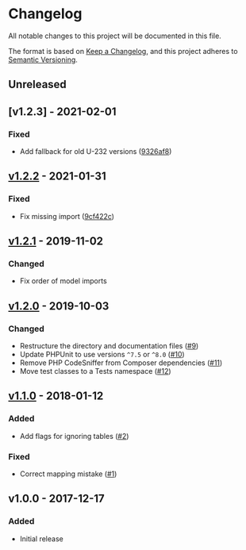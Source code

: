 # Changelog

All notable changes to this project will be documented in this file.

The format is based on [Keep a Changelog](https://keepachangelog.com), and this project adheres to [Semantic Versioning](https://semver.org).

## Unreleased

## [v1.2.3] - 2021-02-01

### Fixed
- Add fallback for old U-232 versions ([9326af8](https://github.com/HDInnovations/u232-to-unit3d/commit/9326af8bad5bcb870b1074f4cb47714a6da41c03))

## [v1.2.2] - 2021-01-31

### Fixed
- Fix missing import ([9cf422c](https://github.com/HDInnovations/u232-to-unit3d/commit/9cf422cefc7d0d0811f98bc7c4e6c09c9309e938))

## [v1.2.1] - 2019-11-02

### Changed
- Fix order of model imports

## [v1.2.0] - 2019-10-03

### Changed
- Restructure the directory and documentation files ([#9](https://github.com/HDInnovations/u232-to-unit3d/pull/9))
- Update PHPUnit to use versions `^7.5` or `^8.0` ([#10](https://github.com/HDInnovations/u232-to-unit3d/pull/10))
- Remove PHP CodeSniffer from Composer dependencies ([#11](https://github.com/HDInnovations/u232-to-unit3d/pull/11))
- Move test classes to a Tests namespace ([#12](https://github.com/HDInnovations/u232-to-unit3d/pull/12))

## [v1.1.0] - 2018-01-12

### Added
- Add flags for ignoring tables ([#2](https://github.com/HDInnovations/u232-to-unit3d/issues/2))

### Fixed
- Correct mapping mistake ([#1](https://github.com/HDInnovations/u232-to-unit3d/issues/1))

## v1.0.0 - 2017-12-17

### Added
- Initial release

[v1.2.2]: https://github.com/HDInnovations/u232-to-unit3d/compare/v1.2.1...v1.2.2
[v1.2.1]: https://github.com/HDInnovations/u232-to-unit3d/compare/v1.2.0...v1.2.1
[v1.2.0]: https://github.com/HDInnovations/u232-to-unit3d/compare/v1.1.0...v1.2.0
[v1.1.0]: https://github.com/HDInnovations/u232-to-unit3d/compare/v1.0.0...v1.1.0
